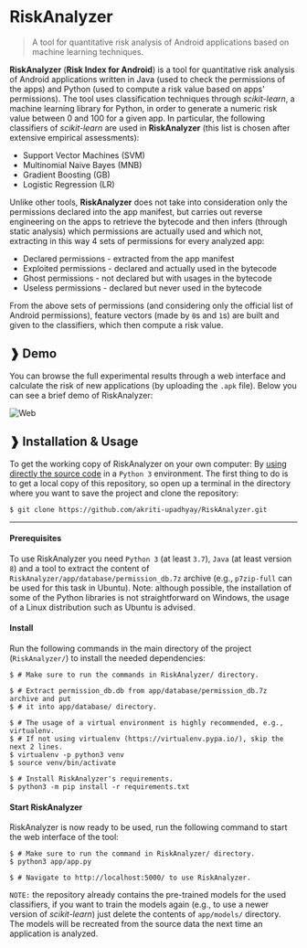 # RiskAnalyzer

> A tool for quantitative risk analysis of Android applications based on machine
> learning techniques.


**RiskAnalyzer** (**Risk Index for Android**) is a tool for quantitative risk
analysis of Android applications written in Java (used to check the permissions of the
apps) and Python (used to compute a risk value based on apps' permissions). The tool
uses classification techniques through *scikit-learn*, a machine learning library for
Python, in order to generate a numeric risk value between 0 and 100 for a given app.
In particular, the following classifiers of *scikit-learn* are used in **RiskAnalyzer**
(this list is chosen after extensive empirical assessments):
* Support Vector Machines (SVM)
* Multinomial Naive Bayes (MNB)
* Gradient Boosting (GB)
* Logistic Regression (LR)

Unlike other tools, **RiskAnalyzer** does not take into consideration only the
permissions declared into the app manifest, but carries out reverse engineering on
the apps to retrieve the bytecode and then infers (through static analysis) which
permissions are actually used and which not, extracting in this way 4 sets of
permissions for every analyzed app:
* Declared permissions - extracted from the app manifest
* Exploited permissions - declared and actually used in the bytecode
* Ghost permissions - not declared but with usages in the bytecode
* Useless permissions - declared but never used in the bytecode

From the above sets of permissions (and considering only the official list of Android
permissions), feature vectors (made by `0`s and `1`s) are built and given to the
classifiers, which then compute a risk value. 


## ❱ Demo

You can browse the full experimental results through a web interface and calculate the
risk of new applications (by uploading the `.apk` file). Below you can see a brief
demo of RiskAnalyzer:

![Web](https://raw.githubusercontent.com/ClaudiuGeorgiu/RiskAnalyzer/master/docs/demo/web.gif)



## ❱ Installation & Usage

To get the working copy of RiskAnalyzer on your own computer:
By [using directly the source code](#from-source) in a `Python 3` environment. The first thing to do is to get a local copy of this repository, so open up a
terminal in the directory where you want to save the project and clone the repository:

```Shell
$ git clone https://github.com/akriti-upadhyay/RiskAnalyzer.git
```

----------------------------------------------------------------------------------------

#### Prerequisites

To use RiskAnalyzer you need `Python 3` (at least `3.7`), `Java` (at least version `8`)
and a tool to extract the content of `RiskAnalyzer/app/database/permission_db.7z`
archive (e.g., `p7zip-full` can be used for this task in Ubuntu). Note: although
possible, the installation of some of the Python libraries is not straightforward
on Windows, the usage of a Linux distribution such as Ubuntu is advised.

#### Install

Run the following commands in the main directory of the project (`RiskAnalyzer/`)
to install the needed dependencies:

```Shell
$ # Make sure to run the commands in RiskAnalyzer/ directory.

$ # Extract permission_db.db from app/database/permission_db.7z archive and put 
$ # it into app/database/ directory.

$ # The usage of a virtual environment is highly recommended, e.g., virtualenv.
$ # If not using virtualenv (https://virtualenv.pypa.io/), skip the next 2 lines.
$ virtualenv -p python3 venv
$ source venv/bin/activate

$ # Install RiskAnalyzer's requirements.
$ python3 -m pip install -r requirements.txt
```

#### Start RiskAnalyzer

RiskAnalyzer is now ready to be used, run the following command to start the web
interface of the tool:

```Shell
$ # Make sure to run the command in RiskAnalyzer/ directory.
$ python3 app/app.py

$ # Navigate to http://localhost:5000/ to use RiskAnalyzer.
```

`NOTE:` the repository already contains the pre-trained models for the used
classifiers, if you want to train the models again (e.g., to use a newer version of
*scikit-learn*) just delete the contents of `app/models/` directory. The models will
be recreated from the source data the next time an application is analyzed.


